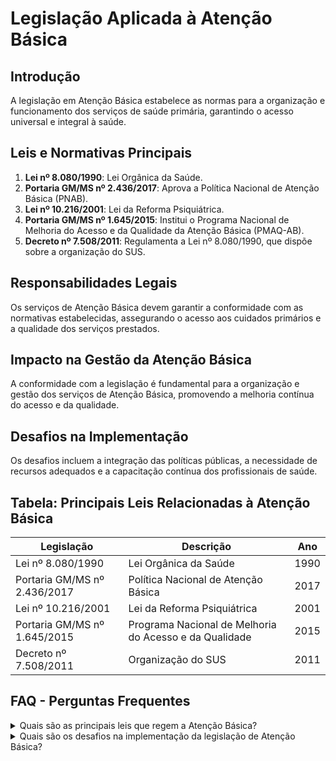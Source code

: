
# Legislação Aplicada à Atenção Básica

## Introdução
A legislação em Atenção Básica estabelece as normas para a organização e funcionamento dos serviços de saúde primária, garantindo o acesso universal e integral à saúde.

## Leis e Normativas Principais
1. **Lei nº 8.080/1990**: Lei Orgânica da Saúde.
2. **Portaria GM/MS nº 2.436/2017**: Aprova a Política Nacional de Atenção Básica (PNAB).
3. **Lei nº 10.216/2001**: Lei da Reforma Psiquiátrica.
4. **Portaria GM/MS nº 1.645/2015**: Institui o Programa Nacional de Melhoria do Acesso e da Qualidade da Atenção Básica (PMAQ-AB).
5. **Decreto nº 7.508/2011**: Regulamenta a Lei nº 8.080/1990, que dispõe sobre a organização do SUS.

## Responsabilidades Legais
Os serviços de Atenção Básica devem garantir a conformidade com as normativas estabelecidas, assegurando o acesso aos cuidados primários e a qualidade dos serviços prestados.

## Impacto na Gestão da Atenção Básica
A conformidade com a legislação é fundamental para a organização e gestão dos serviços de Atenção Básica, promovendo a melhoria contínua do acesso e da qualidade.

## Desafios na Implementação
Os desafios incluem a integração das políticas públicas, a necessidade de recursos adequados e a capacitação contínua dos profissionais de saúde.

## Tabela: Principais Leis Relacionadas à Atenção Básica
| Legislação                       | Descrição                                | Ano        |
|----------------------------------|------------------------------------------|------------|
| Lei nº 8.080/1990                | Lei Orgânica da Saúde                    | 1990       |
| Portaria GM/MS nº 2.436/2017     | Política Nacional de Atenção Básica      | 2017       |
| Lei nº 10.216/2001               | Lei da Reforma Psiquiátrica              | 2001       |
| Portaria GM/MS nº 1.645/2015     | Programa Nacional de Melhoria do Acesso e da Qualidade | 2015       |
| Decreto nº 7.508/2011            | Organização do SUS                       | 2011       |

## FAQ - Perguntas Frequentes

<details>
<summary>Quais são as principais leis que regem a Atenção Básica?</summary>
As principais leis incluem a Lei nº 8.080/1990 (Lei Orgânica da Saúde), a Portaria GM/MS nº 2.436/2017 (PNAB) e o Decreto nº 7.508/2011 que regulamenta a organização do SUS.
</details>

<details>
<summary>Quais são os desafios na implementação da legislação de Atenção Básica?</summary>
Os desafios incluem a integração das políticas públicas, a necessidade de recursos adequados e a capacitação contínua dos profissionais de saúde.
</details>
    